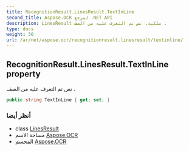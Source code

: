 ```yaml
---
title: RecognitionResult.LinesResult.TextInLine
second_title: Aspose.OCR لمرجع .NET API
description: LinesResult ملكية. نص تم التعرف عليه من الصف .
type: docs
weight: 30
url: /ar/net/aspose.ocr/recognitionresult.linesresult/textinline/
---
```

## RecognitionResult.LinesResult.TextInLine property

نص تم التعرف عليه من الصف .

```csharp
public string TextInLine { get; set; }
```

### أنظر أيضا

* class [LinesResult](../)
* مساحة الاسم [Aspose.OCR](../../recognitionresult.linesresult/)
* المجسم [Aspose.OCR](../../../)



